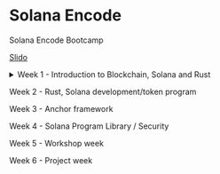 # Solana Encode
Solana Encode Bootcamp

[Slido](https://app.sli.do/event/9UskLRMBi3gdzDyd9reDeS/live/polls)


<details>
<summary>Week 1 - Introduction to Blockchain, Solana and Rust</summary>
 
 > ### [Introduction to Blockchain, Rust, and Solana](https://youtu.be/sC_WzRACoPo)
 > > #### [June 3, 2024](./class1/README.md)
 > ### [Solana Theory / Rust](https://youtu.be/gDzjyPgtFEk)
 > > #### [June 4, 2024](./class2/README.md)
 > ### [Rust / Solana development](https://youtu.be/ewfmlyA0E14)
 > > #### [June 5, 2024](./class3/README.md)
 > ### [name]()
 > > #### [June 6, 2024](./class4/README.md)
 </details>

Week 2 - Rust, Solana development/token program

Week 3 - Anchor framework

Week 4 - Solana Program Library / Security

Week 5 - Workshop week

Week 6 - Project week
